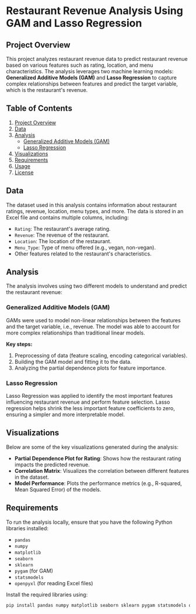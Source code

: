 # Restaurant Revenue Analysis Using GAM and Lasso Regression

## Project Overview
This project analyzes restaurant revenue data to predict restaurant revenue based on various features such as rating, location, and menu characteristics. The analysis leverages two machine learning models: **Generalized Additive Models (GAM)** and **Lasso Regression** to capture complex relationships between features and predict the target variable, which is the restaurant's revenue.

## Table of Contents
1. [Project Overview](#project-overview)
2. [Data](#data)
3. [Analysis](#analysis)
   - [Generalized Additive Models (GAM)](#generalized-additive-models-gam)
   - [Lasso Regression](#lasso-regression)
4. [Visualizations](#visualizations)
5. [Requirements](#requirements)
6. [Usage](#usage)
7. [License](#license)

## Data
The dataset used in this analysis contains information about restaurant ratings, revenue, location, menu types, and more. The data is stored in an Excel file and contains multiple columns, including:
- `Rating`: The restaurant's average rating.
- `Revenue`: The revenue of the restaurant.
- `Location`: The location of the restaurant.
- `Menu_Type`: Type of menu offered (e.g., vegan, non-vegan).
- Other features related to the restaurant's characteristics.

## Analysis
The analysis involves using two different models to understand and predict the restaurant revenue:

### Generalized Additive Models (GAM)
GAMs were used to model non-linear relationships between the features and the target variable, i.e., revenue. The model was able to account for more complex relationships than traditional linear models.

**Key steps:**
1. Preprocessing of data (feature scaling, encoding categorical variables).
2. Building the GAM model and fitting it to the data.
3. Analyzing the partial dependence plots for feature importance.

### Lasso Regression
Lasso Regression was applied to identify the most important features influencing restaurant revenue and perform feature selection. Lasso regression helps shrink the less important feature coefficients to zero, ensuring a simpler and more interpretable model.

## Visualizations
Below are some of the key visualizations generated during the analysis:

- **Partial Dependence Plot for Rating**: Shows how the restaurant rating impacts the predicted revenue.
- **Correlation Matrix**: Visualizes the correlation between different features in the dataset.
- **Model Performance**: Plots the performance metrics (e.g., R-squared, Mean Squared Error) of the models.

## Requirements
To run the analysis locally, ensure that you have the following Python libraries installed:

- `pandas`
- `numpy`
- `matplotlib`
- `seaborn`
- `sklearn`
- `pygam` (for GAM)
- `statsmodels`
- `openpyxl` (for reading Excel files)

Install the required libraries using:

```bash
pip install pandas numpy matplotlib seaborn sklearn pygam statsmodels openpyxl

